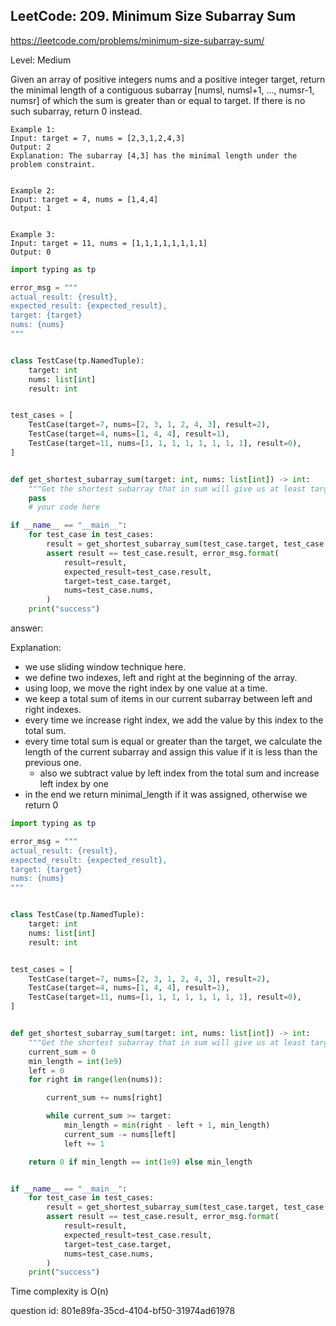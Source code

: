 ## LeetCode: 209. Minimum Size Subarray Sum

https://leetcode.com/problems/minimum-size-subarray-sum/

Level: Medium

Given an array of positive integers nums and a positive integer target, 
return the minimal length of a contiguous subarray [numsl, numsl+1, ..., numsr-1, numsr] 
of which the sum is greater than or equal to target. If there is no such subarray, return 0 instead.

```
Example 1:
Input: target = 7, nums = [2,3,1,2,4,3]
Output: 2
Explanation: The subarray [4,3] has the minimal length under the problem constraint.


Example 2:
Input: target = 4, nums = [1,4,4]
Output: 1


Example 3:
Input: target = 11, nums = [1,1,1,1,1,1,1,1]
Output: 0
```

```python
import typing as tp

error_msg = """
actual_result: {result},
expected_result: {expected_result},
target: {target}
nums: {nums}
"""


class TestCase(tp.NamedTuple):
    target: int
    nums: list[int]
    result: int


test_cases = [
    TestCase(target=7, nums=[2, 3, 1, 2, 4, 3], result=2),
    TestCase(target=4, nums=[1, 4, 4], result=1),
    TestCase(target=11, nums=[1, 1, 1, 1, 1, 1, 1, 1], result=0),
]


def get_shortest_subarray_sum(target: int, nums: list[int]) -> int:
    """Get the shortest subarray that in sum will give us at least target number."""
    pass
    # your code here

if __name__ == "__main__":
    for test_case in test_cases:
        result = get_shortest_subarray_sum(test_case.target, test_case.nums)
        assert result == test_case.result, error_msg.format(
            result=result,
            expected_result=test_case.result,
            target=test_case.target,
            nums=test_case.nums,
        )
    print("success")
```

answer:

Explanation:
- we use sliding window technique here. 
- we define two indexes, left and right at the beginning of the array.
- using loop, we move the right index by one value at a time.
- we keep a total sum of items in our current subarray between left and
right indexes. 
- every time we increase right index, we add the value by this index to the
total sum.
- every time total sum is equal or greater than the target, we calculate
the length of the current subarray and assign this value if it is less 
than the previous one.
    - also we subtract value by left index from the total sum and increase left index by one
- in the end we return minimal_length if it was assigned, otherwise we return 0

```python
import typing as tp

error_msg = """
actual_result: {result},
expected_result: {expected_result},
target: {target}
nums: {nums}
"""


class TestCase(tp.NamedTuple):
    target: int
    nums: list[int]
    result: int


test_cases = [
    TestCase(target=7, nums=[2, 3, 1, 2, 4, 3], result=2),
    TestCase(target=4, nums=[1, 4, 4], result=1),
    TestCase(target=11, nums=[1, 1, 1, 1, 1, 1, 1, 1], result=0),
]


def get_shortest_subarray_sum(target: int, nums: list[int]) -> int:
    """Get the shortest subarray that in sum will give us at least target number."""
    current_sum = 0
    min_length = int(1e9)
    left = 0
    for right in range(len(nums)):

        current_sum += nums[right]

        while current_sum >= target:
            min_length = min(right - left + 1, min_length)
            current_sum -= nums[left]
            left += 1

    return 0 if min_length == int(1e9) else min_length


if __name__ == "__main__":
    for test_case in test_cases:
        result = get_shortest_subarray_sum(test_case.target, test_case.nums)
        assert result == test_case.result, error_msg.format(
            result=result,
            expected_result=test_case.result,
            target=test_case.target,
            nums=test_case.nums,
        )
    print("success")
```

Time complexity is O(n)

question id: 801e89fa-35cd-4104-bf50-31974ad61978